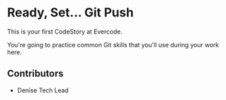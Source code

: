 
# Ready, Set... Git Push

This is your first CodeStory at Evercode.

You're going to practice common Git skills that you'll use during your work here.

## Contributors

- Denise Tech Lead